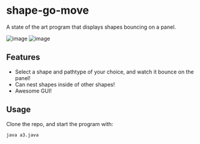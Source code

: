 # shape-go-move
A state of the art program that displays shapes bouncing on a panel.

![image](https://github.com/PengZhangg/shape-go-move/assets/122496391/0d9dd258-ae88-433b-b516-0caaddafb165)
![image](https://github.com/PengZhangg/shape-go-move/assets/122496391/3228bd6d-4763-4a33-a5e0-75f6c845b9a1)

## Features
- Select a shape and pathtype of your choice, and watch it bounce on the panel!
- Can nest shapes inside of other shapes!
- Awesome GUI!

## Usage
Clone the repo, and start the program with:
```
java a3.java
```


